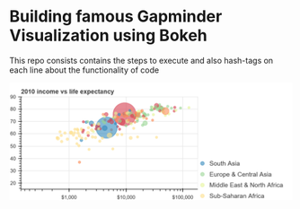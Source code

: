 # Building famous Gapminder Visualization using Bokeh
This repo consists contains the steps to execute and also hash-tags on each line about the functionality of code

![alt text](https://github.com/aditya-karampudi/Bokeh/blob/master/bokeh_plot.jpg?raw=true)
